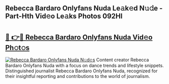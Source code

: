 ## Rebecca Bardaro Onlyfans Nuda Le𝚊k𝚎d N𝚞𝚍e - Part-Hth Vid𝚎o Le𝚊ks Photos 092Hl

# <h2><a href="http://fbeyfdz.evod.top/?m=Rebecca+Bardaro+Onlyfans+Nuda">🔗 👉🔴 Rebecca Bardaro Onlyfans Nuda Vid𝚎o Ph𝚘t𝚘s</a></h2>

[![Rebecca Bardaro Onlyfans Nuda N𝚞d𝚎s](https://i.imgur.com/8V9OHl7.gif)](http://fbeyfdz.evod.top/?m=Rebecca+Bardaro+Onlyfans+Nuda)
Content creator Rebecca Bardaro Onlyfans Nuda with a focus on dance trends and lifestyle snippets. Distinguished journalist Rebecca Bardaro Onlyfans Nuda, recognized for their insightful reporting and contributions to the world of journalism. 
